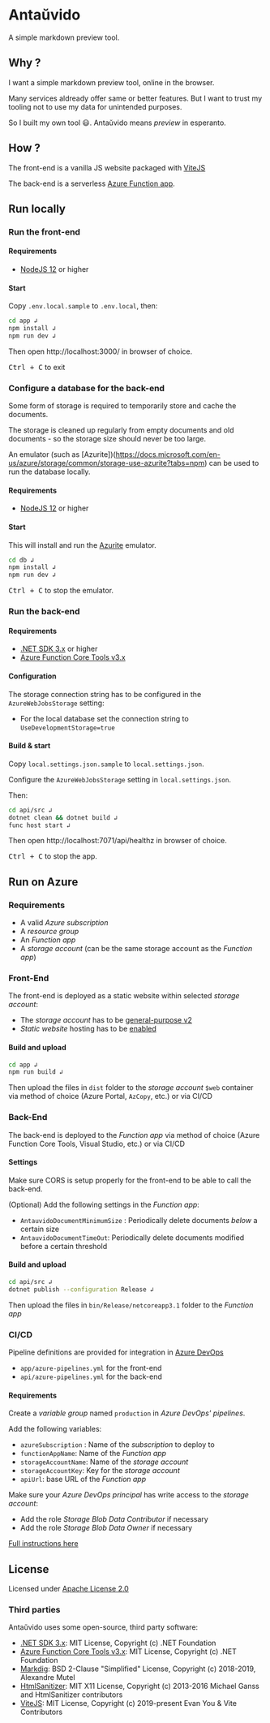# Antaŭvido

A simple markdown preview tool.

## Why ?

I want a simple markdown preview tool, online in the browser.

Many services aldready offer same or better features. But I want to trust my tooling not to use my data for unintended purposes.

So I built my own tool 😃. Antaŭvido means *preview* in esperanto.

## How ?

The front-end is a vanilla JS website packaged with [ViteJS](https://vitejs.dev/)

The back-end is a serverless [Azure Function app](https://docs.microsoft.com/en-us/azure/azure-functions/).

## Run locally

### Run the front-end

#### Requirements

- [NodeJS 12](https://nodejs.org/en/download/) or higher

#### Start

Copy `.env.local.sample` to `.env.local`, then:

```bash
cd app ↲
npm install ↲
npm run dev ↲
```

Then open http://localhost:3000/ in browser of choice.

<kbd>Ctrl + C</kbd> to exit

### Configure a database for the back-end

Some form of storage is required to temporarily store and cache the documents.

The storage is cleaned up regularly from empty documents and old documents - so the storage size should never be too large.

An emulator (such as [Azurite])(https://docs.microsoft.com/en-us/azure/storage/common/storage-use-azurite?tabs=npm) can be used to run the database locally.

#### Requirements

- [NodeJS 12](https://nodejs.org/en/download/) or higher

#### Start

This will install and run the [Azurite](https://docs.microsoft.com/en-us/azure/storage/common/storage-use-azurite?tabs=npm) emulator.

```bash
cd db ↲
npm install ↲
npm run dev ↲
```

<kbd>Ctrl + C</kbd> to stop the emulator.

### Run the back-end

#### Requirements

- [.NET SDK 3.x](https://dotnet.microsoft.com/download) or higher
- [Azure Function Core Tools v3.x](https://docs.microsoft.com/en-us/azure/azure-functions/functions-run-local#install-the-azure-functions-core-tools)

#### Configuration

The storage connection string has to be configured in the `AzureWebJobsStorage` setting:
- For the local database set the connection string to `UseDevelopmentStorage=true`

#### Build & start

Copy `local.settings.json.sample` to `local.settings.json`.

Configure the `AzureWebJobsStorage` setting in `local.settings.json`.

Then:

```bash
cd api/src ↲
dotnet clean && dotnet build ↲
func host start ↲
```

Then open http://localhost:7071/api/healthz in browser of choice.

<kbd>Ctrl + C</kbd> to stop the app.

## Run on Azure

### Requirements

- A valid *Azure subscription*
- A *resource group*
- An *Function app*
- A *storage account* (can be the same storage account as the *Function app*)

### Front-End

The front-end is deployed as a static website within selected *storage account*:
- The *storage account* has to be [general-purpose v2](https://docs.microsoft.com/en-us/azure/storage/common/storage-account-upgrade?tabs=azure-portal)
- *Static website* hosting has to be [enabled](https://docs.microsoft.com/en-us/azure/storage/blobs/storage-blob-static-website-how-to?tabs=azure-portal#enable-static-website-hosting)

#### Build and upload

```bash
cd app ↲
npm run build ↲
```

Then upload the files in `dist` folder to the *storage account* `$web` container via method of choice (Azure Portal, `AzCopy`, etc.) or via CI/CD

### Back-End

The back-end is deployed to the *Function app* via method of choice (Azure Function Core Tools, Visual Studio, etc.) or via CI/CD

#### Settings

Make sure CORS is setup properly for the front-end to be able to call the back-end.

(Optional) Add the following settings in the *Function app*:
- `AntauvidoDocumentMinimumSize` : Periodically delete documents _below_ a certain size
- `AntauvidoDocumentTimeOut`: Periodically delete documents modified before a certain threshold

#### Build and upload

```bash
cd api/src ↲
dotnet publish --configuration Release ↲
```

Then upload the files in `bin/Release/netcoreapp3.1` folder to the *Function app*

### CI/CD

Pipeline definitions are provided for integration in [Azure DevOps](https://dev.azure.com)
- `app/azure-pipelines.yml` for the front-end
- `api/azure-pipelines.yml` for the back-end

#### Requirements

Create a *variable group* named `production` in *Azure DevOps' pipelines*.

Add the following variables:
- `azureSubscription` : Name of the *subscription* to deploy to
- `functionAppName`: Name of the *Function app*
- `storageAccountName`: Name of the *storage account*
- `storageAccountKey`: Key for the *storage account*
- `apiUrl`: base URL of the *Function app*

Make sure your *Azure DevOps principal* has write access to the *storage account*:
- Add the role *Storage Blob Data Contributor* if necessary
- Add the role *Storage Blob Data Owner* if necessary

[Full instructions here](https://brettmckenzie.net/2020/03/23/azure-pipelines-copy-files-task-authentication-failed/)


## License

Licensed under [Apache License 2.0](https://choosealicense.com/licenses/apache-2.0/)

### Third parties

Antaŭvido uses some open-source, third party software:

- [.NET SDK 3.x](https://github.com/dotnet/sdk): MIT License, Copyright (c) .NET Foundation
- [Azure Function Core Tools v3.x](https://github.com/Azure/azure-functions-core-tools): MIT License, Copyright (c) .NET Foundation
- [Markdig](https://github.com/xoofx/markdig/): BSD 2-Clause "Simplified" License, Copyright (c) 2018-2019, Alexandre Mutel
- [HtmlSanitizer](https://github.com/mganss/HtmlSanitizer): MIT X11 License, Copyright (c) 2013-2016 Michael Ganss and HtmlSanitizer contributors
- [ViteJS](https://github.com/vitejs/vite): MIT License, Copyright (c) 2019-present Evan You & Vite Contributors
